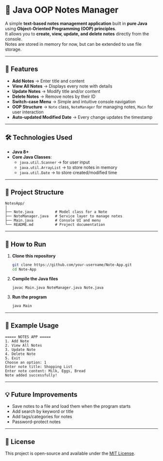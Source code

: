 # 📓 Java OOP Notes Manager

A simple **text-based notes management application** built in **pure Java** using **Object-Oriented Programming (OOP) principles**.  
It allows you to **create, view, update, and delete notes** directly from the console.  
Notes are stored in memory for now, but can be extended to use file storage.

---

## 🚀 Features

-   **Add Notes** → Enter title and content
-   **View All Notes** → Displays every note with details
-   **Update Notes** → Modify title and/or content
-   **Delete Notes** → Remove notes by their ID
-   **Switch-case Menu** → Simple and intuitive console navigation
-   **OOP Structure** → `Note` class, `NoteManager` for managing notes, `Main` for user interaction
-   **Auto-updated Modified Date** → Every change updates the timestamp

---

## 🛠 Technologies Used

-   **Java 8+**
-   **Core Java Classes**:
    -   `java.util.Scanner` → for user input
    -   `java.util.ArrayList` → to store notes in memory
    -   `java.util.Date` → to store created/modified time

---

## 📂 Project Structure

```
NotesApp/
│
├── Note.java          # Model class for a Note
├── NoteManager.java   # Service layer to manage notes
├── Main.java          # Console UI and menu
└── README.md          # Project documentation
```

---

## 📖 How to Run

1. **Clone this repository**

    ```bash
    git clone https://github.com/your-username/Note-App.git
    cd Note-App
    ```

2. **Compile the Java files**

    ```bash
    javac Main.java NoteManager.java Note.java
    ```

3. **Run the program**
    ```bash
    java Main
    ```

---

## 📌 Example Usage

```
===== NOTES APP =====
1. Add Note
2. View All Notes
3. Update Note
4. Delete Note
5. Exit
Choose an option: 1
Enter note title: Shopping List
Enter note content: Milk, Eggs, Bread
Note added successfully!
```

---

## 💡 Future Improvements

-   Save notes to a file and load them when the program starts
-   Add search by keyword or title
-   Add tags/categories for notes
-   Password-protect notes

---

## 📜 License

This project is open-source and available under the [MIT License](LICENSE).

```

```
